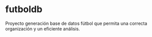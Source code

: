 # futboldb
Proyecto generación base de datos fútbol que permita una correcta organización y un eficiente análisis.
